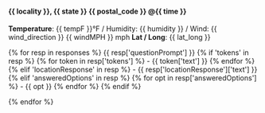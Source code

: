 #### {{ locality }}, {{ state }} {{ postal_code }} @{{ time }}
**Temperature**: {{ tempF }}&deg;F / Humidity: {{ humidity }} / Wind: {{ wind_direction }} {{ windMPH }} mph
**Lat / Long**: {{ lat_long }}

{% for resp in responses %}
{{ resp['questionPrompt'] }}
    {% if 'tokens' in resp %}
        {% for token in resp['tokens'] %}
    - {{ token['text'] }}
        {% endfor %}
    {% elif 'locationResponse' in resp %}
    - {{ resp['locationResponse']['text'] }}
    {% elif 'answeredOptions' in resp %}
        {% for opt in resp['answeredOptions'] %}
    - {{ opt }}
        {% endfor %}
    {% endif %}

{% endfor %}
